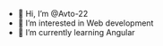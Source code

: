 - 👋 Hi, I’m @Avto-22
- 👀 I’m interested in Web development
- 🌱 I’m currently learning Angular


<!---
Avto-22/Avto-22 is a ✨ special ✨ repository because its `README.md` (this file) appears on your GitHub profile.
You can click the Preview link to take a look at your changes.
--->
